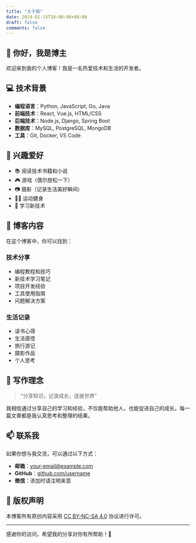 ```yaml
---
title: "关于我"
date: 2024-01-15T10:00:00+08:00
draft: false
comments: false
---
```


## 👋 你好，我是博主

欢迎来到我的个人博客！我是一名热爱技术和生活的开发者。

## 💻 技术背景

- **编程语言**：Python, JavaScript, Go, Java
- **前端技术**：React, Vue.js, HTML/CSS
- **后端技术**：Node.js, Django, Spring Boot
- **数据库**：MySQL, PostgreSQL, MongoDB
- **工具**：Git, Docker, VS Code

## 🎯 兴趣爱好

- 📚 阅读技术书籍和小说
- 🎮 游戏（偶尔放松一下）
- 📷 摄影（记录生活美好瞬间）
- 🏃‍♂️ 运动健身
- 🌱 学习新技术

## 📝 博客内容

在这个博客中，你可以找到：

### 技术分享
- 编程教程和技巧
- 新技术学习笔记
- 项目开发经验
- 工具使用指南
- 问题解决方案

### 生活记录
- 读书心得
- 生活感悟
- 旅行游记
- 摄影作品
- 个人思考

## 🎯 写作理念

> "分享知识，记录成长，连接世界"

我相信通过分享自己的学习和经验，不仅能帮助他人，也能促进自己的成长。每一篇文章都是我认真思考和整理的结果。

## 📫 联系我

如果你想与我交流，可以通过以下方式：

- **邮箱**：your-email@example.com
- **GitHub**：[github.com/username](https://github.com/username)
- **微信**：添加时请注明来意

## 📄 版权声明

本博客所有原创内容采用 [CC BY-NC-SA 4.0](https://creativecommons.org/licenses/by-nc-sa/4.0/) 协议进行许可。

---

感谢你的访问，希望我的分享对你有所帮助！🌟

